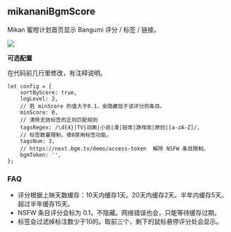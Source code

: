 ## mikananiBgmScore

Mikan 蜜柑计划首页显示 Bangumi 评分 / 标签 / 链接。

![](https://github.com/kjtsune/UserScripts/raw/main/mikananiBgmScore/screenshot.jpg)

**可选配置**

在代码前几行里修改，有注释说明。

```
let config = {
    sortByScore: true,
    logLevel: 2,
    // 若 minScore 的值大于0.1，会隐藏低于该评分的条目。
    minScore: 0,
    // 清除无效标签的正则匹配规则
    tagsRegex: /\d{4}|TV|动画|小说|漫|轻改|游戏改|原创|[a-zA-Z]/,
    // 标签数量限制，填0禁用标签功能。
    tagsNum: 3,
    // https://next.bgm.tv/demo/access-token  解除 NSFW 条目限制。
    bgmToken: '',
};
```

### FAQ

* 评分根据上映天数缓存：10天内缓存1天。20天内缓存2天。半年内缓存5天。超过半年缓存15天。
* NSFW 条目评分会标为 0.1，不隐藏。网络错误也会，只能等待缓存过期。
* 标签会过滤掉标注数少于10的。取前三个，剩下的鼠标悬停评分处会显示。
